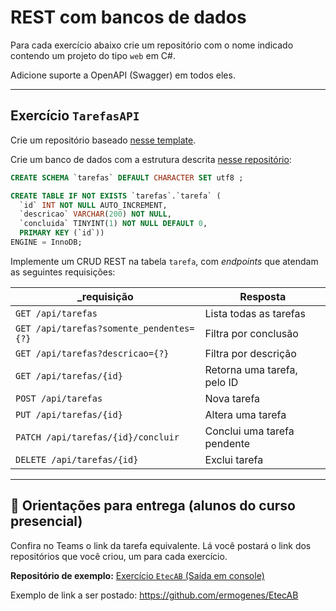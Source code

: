 # REST com bancos de dados

Para cada exercício abaixo crie um repositório com o nome indicado contendo um projeto do tipo `web` em C#.

Adicione suporte a OpenAPI (Swagger) em todos eles.

---
## Exercício `TarefasAPI`

Crie um repositório baseado [nesse template](https://github.com/ermogenes/tarefas-cs-web-template).

Crie um banco de dados com a estrutura descrita [nesse repositório](https://github.com/ermogenes/tarefas-mysql):

```sql
CREATE SCHEMA `tarefas` DEFAULT CHARACTER SET utf8 ;

CREATE TABLE IF NOT EXISTS `tarefas`.`tarefa` (
  `id` INT NOT NULL AUTO_INCREMENT,
  `descricao` VARCHAR(200) NOT NULL,
  `concluida` TINYINT(1) NOT NULL DEFAULT 0,
  PRIMARY KEY (`id`))
ENGINE = InnoDB;
```

Implemente um CRUD REST na tabela `tarefa`, com _endpoints_ que atendam as seguintes requisições:

_requisição | Resposta
--- | ---
`GET /api/tarefas` | Lista todas as tarefas
`GET /api/tarefas?somente_pendentes={?}` | Filtra por conclusão
`GET /api/tarefas?descricao={?}` | Filtra por descrição
`GET /api/tarefas/{id}` | Retorna uma tarefa, pelo ID
`POST /api/tarefas` | Nova tarefa
`PUT /api/tarefas/{id}` | Altera uma tarefa
`PATCH /api/tarefas/{id}/concluir` | Conclui uma tarefa pendente
`DELETE /api/tarefas/{id}` | Exclui tarefa

---

## 🏁 Orientações para entrega (alunos do curso presencial)

Confira no Teams o link da tarefa equivalente. Lá você postará o link dos repositórios que você criou, um para cada exercício.

**Repositório de exemplo:**
[Exercício `EtecAB` (Saída em console)](https://github.com/ermogenes/EtecAB)

Exemplo de link a ser postado: https://github.com/ermogenes/EtecAB
